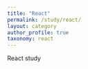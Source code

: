 ```yaml
---
title: "React"
permalink: /study/react/
layout: category
author_profile: true
taxonomy: react
---
```


React study
